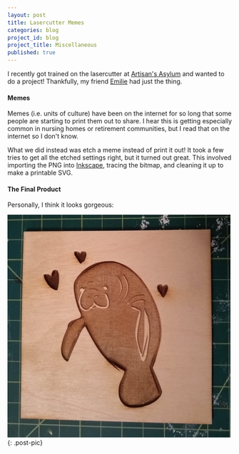 ```yaml
---
layout: post
title: Lasercutter Memes
categories: blog
project_id: blog
project_title: Miscellaneous
published: true
---
```


I recently got trained on the lasercutter at [Artisan's Asylum](http://artisansasylum.com/) and wanted to do a project! Thankfully, my friend [Emilie](https://www.emiliejosephs.com/) had just the thing.

<!-- more -->

#### Memes

Memes (i.e. units of culture) have been on the internet for so long that some people are starting to print them out to share. I hear this is getting especially common in nursing homes or retirement communities, but I read that on the internet so I don't know.

What we did instead was etch a meme instead of print it out! It took a few tries to get all the etched settings right, but it turned out great. This involved importing the PNG into [Inkscape](https://inkscape.org/), tracing the bitmap, and cleaning it up to make a printable SVG.

#### The Final Product

Personally, I think it looks gorgeous:

![Manatee picture](/imgs/manatee.jpg){: .post-pic}
